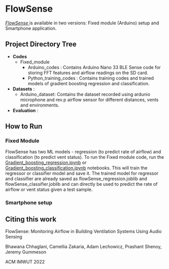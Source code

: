 # FlowSense


[_FlowSense_ ](https://sites.google.com/umass.edu/flowsense) is available in two versions: Fixed module (Arduino) setup and Smartphone application. 

## Project Directory Tree
- **Codes** 
  - Fixed_module 
    - Arduino_codes : Contains Arduino Nano 33 BLE Sense code for storing FFT features and airflow readings on the SD card.
    - Python_training_codes : Contains training codes and trained models of gradient boosting regression and classification.
- **Datasets** : 
  - Arduino_dataset: Contains the dataset recorded using ardunio microphone and rev.p airflow sensor for different distances, vents and environments.
- **Evaluation** : 


## How to Run

### Fixed Module

FlowSense has two ML models - regression (to predict rate of airflow) and classification (to predict vent status). To run the Fixed module code, run the [Gradient_boosting_regression.ipynb](https://github.com/umassos/FlowSense/blob/main/Codes/Fixed_module/Python_training_codes/Gradient_boosting_regression.ipynb) or  [Gradient_boosting_classification.ipynb](https://github.com/umassos/FlowSense/blob/main/Codes/Fixed_module/Python_training_codes/Gradient_boosting_classification.ipynb) notebooks. This will train the regressor or classifier model and save it. The trained model for regressor and classifier are already saved as flowSense_regression.joblib and flowSense_classifier.joblib and can directly be used to predict the rate of airflow or vent status given a test sample.


### Smartphone setup

## Citing this work

FlowSense: Monitoring Airflow in Building Ventilation Systems Using Audio Sensing 

Bhawana Chhaglani, Camellia Zakaria, Adam Lechowicz, Prashant Shenoy, Jeremy Gummeson

ACM IMWUT 2022 
